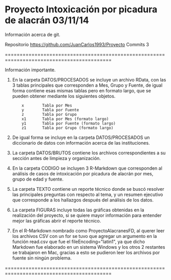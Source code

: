 Proyecto Intoxicación por picadura de alacrán     03/11/14
==========================================================================================

Información acerca de git.

Repositorio      https://github.com/JuanCarlos1993/Proyecto
Commits          3

==========================================================================================

Información importante.

1. En la carpeta DATOS/PROCESADOS se incluye un archivo RData, con las 3 tablas 
principales que corresponden a Mes, Grupo y Fuente, de igual forma contiene esas mismas 
tablas pero en formato largo, que se pueden obtener mediante los siguientes objetos.

           x        Tabla por Mes
           y        Tabla por Fuente
           z        Tabla por Grupo
           x1       Tabla por Mes (formato largo)
           y1       Tabla por Fuente (formato largo)
           z1       Tabla por Grupo (formato largo)
           
           
2. De igual forma se incluye en la carpeta DATOS/PROCESADOS un diccionario de datos con 
información acerca de las instituciones.


3. La carpeta DATOS/BRUTOS contiene los archivos correspondientes a su sección antes de 
limpieza y organización.


4. En la carpeta CODIGO se incluyen 3 R-Markdown que corresponden al análisis de casos 
de intoxicación por picadura de alacrán por mes, grupo de edad y fuente.

 
5. La carpeta TEXTO contiene un reporte técnico donde se buscó resolver las principales 
preguntas con respecto al tema, y un resumen ejecutivo que corresponde a los hallazgos 
después del análisis de los datos.


6. La carpeta FIGURAS incluye todas las gráficas obtenidas en la realización del 
proyecto, si se quiere mayor información para entender mejor las gráficas abrir el 
reporte técnico.

7. En el R-Markdown nombrado como ProyectoAlacranesFD, al querer leer los archivos CSV 
con un for se tuvo que agregar un argumento en la función read.csv que fue el 
fileEncoding="latin1", ya que dicho Markdown fue elaborado en un sistema Windows y los 
otros 2 restantes se trabajaron en Mac, gracias a esto se pudieron leer los archivos 
por fuente sin ningún problema.

==========================================================================================



          
